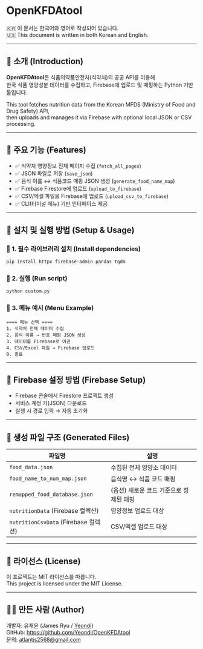 # OpenKFDAtool  
🇰🇷 이 문서는 한국어와 영어로 작성되어 있습니다.  
🇺🇸 This document is written in both Korean and English.

---

## 🧾 소개 (Introduction)

**OpenKFDAtool**은 식품의약품안전처(식약처)의 공공 API를 이용해  
한국 식품 영양성분 데이터를 수집하고, Firebase에 업로드 및 매핑하는 Python 기반 툴입니다.

This tool fetches nutrition data from the Korean MFDS (Ministry of Food and Drug Safety) API,  
then uploads and manages it via Firebase with optional local JSON or CSV processing.

---

## 🔧 주요 기능 (Features)

- ✅ 식약처 영양정보 전체 페이지 수집 (`fetch_all_pages`)
- ✅ JSON 파일로 저장 (`save_json`)
- ✅ 음식 이름 ↔ 식품코드 매핑 JSON 생성 (`generate_food_name_map`)
- ✅ Firebase Firestore에 업로드 (`upload_to_firebase`)
- ✅ CSV/엑셀 파일을 Firebase에 업로드 (`upload_csv_to_firebase`)
- ✅ CLI(터미널 메뉴) 기반 인터페이스 제공

---

## 🚀 설치 및 실행 방법 (Setup & Usage)

### 🔹 1. 필수 라이브러리 설치 (Install dependencies)
```bash
pip install httpx firebase-admin pandas tqdm
```

### 🔹 2. 실행 (Run script)
```bash
python custom.py
```

### 🔹 3. 메뉴 예시 (Menu Example)
```
==== 메뉴 선택 ====
1. 식약처 전체 데이터 수집
2. 음식 이름 → 번호 매핑 JSON 생성
3. 데이터를 Firebase로 이관
4. CSV/Excel 파일 → Firebase 업로드
0. 종료
```

---

## 🔐 Firebase 설정 방법 (Firebase Setup)

- Firebase 콘솔에서 Firestore 프로젝트 생성
- 서비스 계정 키(JSON) 다운로드
- 실행 시 경로 입력 → 자동 초기화

---

## 📁 생성 파일 구조 (Generated Files)

| 파일명 | 설명 |
|--------|------|
| `food_data.json` | 수집된 전체 영양소 데이터 | 예시
| `food_name_to_num_map.json` | 음식명 ↔ 식품 코드 매핑 | 예시
| `remapped_food_database.json` | (옵션) 새로운 코드 기준으로 정제된 매핑 | 예시
| `nutritionData` (Firebase 컬렉션) | 영양정보 업로드 대상 |
| `nutritionCsvData` (Firebase 컬렉션) | CSV/엑셀 업로드 대상 |

---

## 📜 라이선스 (License)

이 프로젝트는 MIT 라이선스를 따릅니다.  
This project is licensed under the MIT License.

---

## 🙋‍♂️ 만든 사람 (Author)

개발자: 유재윤 (James Ryu / [Yeondi](https://github.com/Yeondi))  
GitHub: https://github.com/Yeondi/OpenKFDAtool  
문의: atlantis2568@gmail.com
